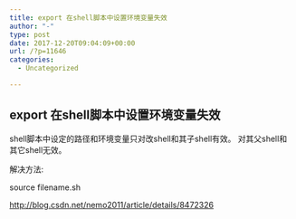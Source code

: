 ```yaml
---
title: export 在shell脚本中设置环境变量失效
author: "-"
type: post
date: 2017-12-20T09:04:09+00:00
url: /?p=11646
categories:
  - Uncategorized

---
```

## export 在shell脚本中设置环境变量失效
shell脚本中设定的路径和环境变量只对改shell和其子shell有效。 对其父shell和其它shell无效。

解决方法: 

source filename.sh

http://blog.csdn.net/nemo2011/article/details/8472326